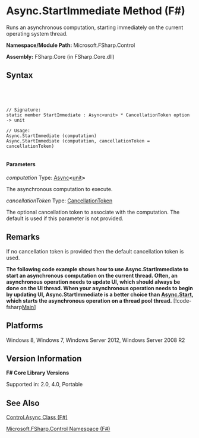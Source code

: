 # Async.StartImmediate Method (F#)

Runs an asynchronous computation, starting immediately on the current operating system thread.

**Namespace/Module Path:** Microsoft.FSharp.Control

**Assembly:** FSharp.Core (in FSharp.Core.dll)


## Syntax



```




// Signature:
static member StartImmediate : Async<unit> * CancellationToken option -> unit

// Usage:
Async.StartImmediate (computation)
Async.StartImmediate (computation, cancellationToken = cancellationToken)


```





#### Parameters
*computation*
Type: [Async](http://msdn.microsoft.com/en-us/library/e0b28ea2-dea5-4021-b2b9-d7d4761babde)**&lt;**[unit](http://msdn.microsoft.com/en-us/library/00b837c2-6c8a-483a-87d3-0479c64037a7)**&gt;**


The asynchronous computation to execute.


*cancellationToken*
Type: [CancellationToken](http://msdn.microsoft.com/en-us/library/31a3eafe-b61b-46c4-927d-bc9a3ae357c2)


The optional cancellation token to associate with the computation. The default is used if this parameter is not provided.




## Remarks
If no cancellation token is provided then the default cancellation token is used.

**The following code example shows how to use Async.StartImmediate to start an asynchronous computation on the current thread. Often, an asynchronous operation needs to update UI, which should always be done on the UI thread. When your asynchronous operation needs to begin by updating UI, Async.StartImmediate is a better choice than [Async.Start](http://msdn.microsoft.com/en-us/library/338aa756-beac-4dc1-95ca-613822679347), which starts the asynchronous operation on a thread pool thread.**
[!code-fsharp[Main](snippets/fsasyncapis/snippet320.fs)]
## Platforms
Windows 8, Windows 7, Windows Server 2012, Windows Server 2008 R2


## Version Information
**F# Core Library Versions**

Supported in: 2.0, 4.0, Portable




## See Also
[Control.Async Class &#40;F&#35;&#41;](Control.Async-Class-%5BFSharp%5D.md)

[Microsoft.FSharp.Control Namespace &#40;F&#35;&#41;](Microsoft.FSharp.Control-Namespace-%5BFSharp%5D.md)


